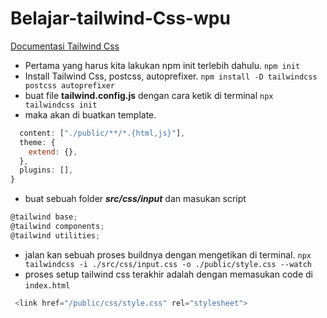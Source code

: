 # Belajar-tailwind-Css-wpu
[Documentasi Tailwind Css](https://tailwindcss.com/docs/installation)

- Pertama yang harus kita lakukan npm init terlebih dahulu.
`npm init`
- Install Tailwind Css, postcss, autoprefixer.
`npm install -D tailwindcss postcss autoprefixer`
- buat file **tailwind.config.js** dengan cara ketik di terminal `npx tailwindcss init`
- maka akan di buatkan template.
```js module.exports = {
  content: ["./public/**/*.{html,js}"],
  theme: {
    extend: {},
  },
  plugins: [],
}
```
- buat sebuah folder **_src/css/input_** dan masukan script 
```js
@tailwind base;
@tailwind components;
@tailwind utilities;
```
- jalan kan sebuah proses buildnya dengan mengetikan di terminal.
`npx tailwindcss -i ./src/css/input.css -o ./public/style.css --watch`
- proses setup tailwind css terakhir adalah dengan memasukan code di `index.html` 
```js
 <link href="/public/css/style.css" rel="stylesheet">
 ```
